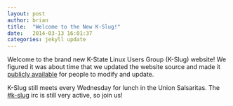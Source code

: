 ```yaml
---
layout: post
author: brian
title:  "Welcome to the New K-Slug!"
date:   2014-03-13 16:01:37
categories: jekyll update
---
```


Welcome to the brand new K-State Linux Users Group (K-Slug) website! We figured it was about time that we updated the website source and made it [publicly available][source] for people to modify and update.

K-Slug still meets every Wednesday for lunch in the Union Salsaritas. The [#k-slug][kslug] irc is still very active, so join us!

[kslug]:     /kslug.html
[source]:    https://github.com/k-slug/k-slug.github.io

